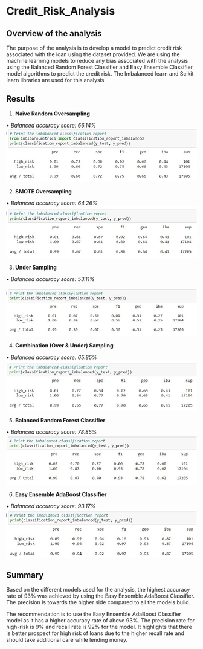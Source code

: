 # Credit_Risk_Analysis

## Overview of the analysis

The purpose of the analysis is to develop a model to predict credit risk associated with the loan using the dataset provided. We are using the machine learning models to reduce any bias associated with the analysis using the Balanced Random Forest Classifier and Easy Ensemble Classifier model algorithms to predict the credit risk. The Imbalanced learn and Scikit learn libraries are used for this analysis. 

## Results 

1.	**Naive Random Oversampling**

•	*Balanced accuracy score: 66.14%*
 ![This is an image]( https://github.com/Josna-Aykkara/Credit_Risk_Analysis/blob/main/Images/oversample.JPG)

2.	**SMOTE Oversampling**

•	*Balanced accuracy score: 64.26%*
 ![This is an image]( https://github.com/Josna-Aykkara/Credit_Risk_Analysis/blob/main/Images/SMOTE.JPG)

3.	**Under Sampling**

•	*Balanced accuracy score: 53.11%*

 ![This is an image]( https://github.com/Josna-Aykkara/Credit_Risk_Analysis/blob/main/Images/under.JPG )
 
4.	**Combination (Over & Under) Sampling**

•	*Balanced accuracy score: 65.85%*
	![This is an image]( https://github.com/Josna-Aykkara/Credit_Risk_Analysis/blob/main/Images/combination.JPG )
  
5.	**Balanced Random Forest Classifier**

•	*Balanced accuracy score: 78.85%*
 ![This is an image]( https://github.com/Josna-Aykkara/Credit_Risk_Analysis/blob/main/Images/bal%20forest%20c.JPG )
 
6.	**Easy Ensemble AdaBoost Classifier**

•	*Balanced accuracy score: 93.17%*
	![This is an image]( https://github.com/Josna-Aykkara/Credit_Risk_Analysis/blob/main/Images/easy%20ensemble%20Ada.JPG )
  
## Summary

Based on the different models used for the analysis, the highest accuracy rate of 93% was achieved by using the Easy Ensemble AdaBoost Classifier. The precision is towards the higher side compared to all the models build.

The recommendation is to use the Easy Ensemble AdaBoost Classifier model as it has a higher accuracy rate of above 93%. The precision rate for high-risk is 9% and recall rate is 92% for the model. It highlights that there is better prospect for high risk of loans due to the higher recall rate and should take additional care while lending money. 

